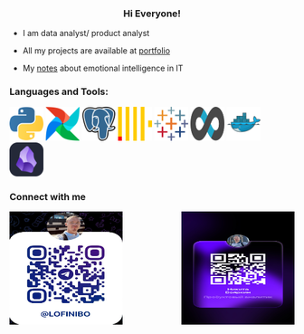 <h3 align="center"> Hi Everyone!</h3>

- I am data analyst/ product analyst
  
- All my projects are available at [portfolio](https://nikitaboyarkin.github.io/Personal_Projects.github.io/)

- My [notes](https://nikitaboyarkin.github.io/digital_garden/) about emotional intelligence in IT


<h3 align="left">Languages and Tools:</h3>

<img src="assets/python-icon.svg" width="60" height="60">  <img src="assets/apache-airflow.svg" width="60" height="60">  <img src="assets/postgresql-icon.svg" width="60" height="60">  <img src="assets/clickhouse.svg" width="60" height="60">  <img src="assets/tableau-icon.svg" width="60" height="60">  <img src="assets/apache-superset-icon.svg" width="60" height="60"> <img src="assets/Docker Logo.svg" width="60" height="60"> <img src="assets/Obsidian Dark.svg" width="60" height="60">


<h3 align="left"> Connect with me </h3>
<div style="display: flex; justify-content: space-between; align-items: center;">
  <img src="assets/telegrem_qr_code.JPG" width="200" height="200" style="margin-right: 20px;">
  <img src="assets/сетка.JPG" width="200" height="200"tyle="margin-right: 20px;">
</div>